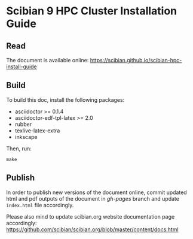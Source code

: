 # Scibian 9 HPC Cluster Installation Guide

## Read

The document is available online:
https://scibian.github.io/scibian-hpc-install-guide

## Build

To build this doc, install the following packages:

* asciidoctor >= 0.1.4
* asciidoctor-edf-tpl-latex >= 2.0
* rubber
* texlive-latex-extra
* inkscape

Then, run:

```
make
```

## Publish

In order to publish new versions of the document online, commit updated html
and pdf outputs of the document in *gh-pages* branch and update `index.html`
file accordingly.

Please also mind to update scibian.org website documentation page accordingly:
https://github.com/scibian/scibian.org/blob/master/content/docs.html
